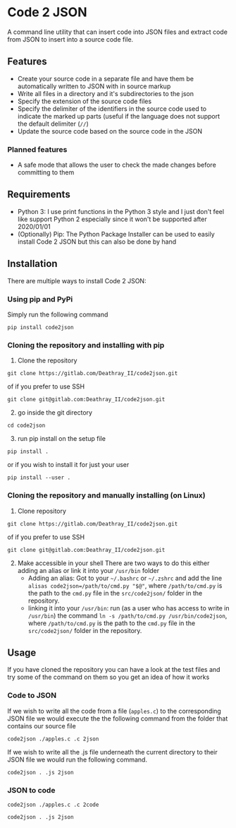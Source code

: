 # Code 2 JSON
A command line utility that can insert code into JSON files and extract code from JSON to insert into a source code file.

## Features
- Create your source code in a separate file and have them be automatically written to JSON with in source markup
- Write all files in a directory and it's subdirectories to the json
- Specify the extension of the source code files
- Specify the delimiter of the identifiers in the source code used to indicate the marked up parts (useful if the language does not support the default delimiter (`//`)
- Update the source code based on the source code in the JSON

### Planned features
- A safe mode that allows the user to check the made changes before committing to them


## Requirements
* Python 3: I use print functions in the Python 3 style and I just don't feel like support Python 2 especially since it won't be supported after 2020/01/01
* (Optionally) Pip: The Python Package Installer can be used to easily install Code 2 JSON but this can also be done by hand

## Installation
There are multiple ways to install Code 2 JSON:
### Using pip and PyPi
Simply run the following command
```
pip install code2json
```
### Cloning the repository and installing with pip
1. Clone the repository
```
git clone https://gitlab.com/Deathray_II/code2json.git
```
of if you prefer to use SSH
```
git clone git@gitlab.com:Deathray_II/code2json.git
```
2. go inside the git directory
```
cd code2json
```
3. run pip install on the setup file
```
pip install .
```
or if you wish to install it for just your user
```
pip install --user .
```
### Cloning the repository and manually installing (on Linux)
1. Clone repository
```
git clone https://gitlab.com/Deathray_II/code2json.git
```
of if you prefer to use SSH
```
git clone git@gitlab.com:Deathray_II/code2json.git
```
2. Make accessible in your shell
There are two ways to do this either adding an alias or link it into your `/usr/bin` folder
    - Adding an alias:
    Got to your `~/.bashrc` or `~/.zshrc` and add the line `alisas code2json=/path/to/cmd.py "$@"`, where `/path/to/cmd.py` is the path to the `cmd.py` file in the `src/code2json/` folder in the repository.
    - linking it into your `/usr/bin`: run (as a user who has access to write in `/usr/bin`) the command `ln -s /path/to/cmd.py /usr/bin/code2json`, where `/path/to/cmd.py` is the path to the `cmd.py` file in the `src/code2json/` folder in the repository.

## Usage

If you have cloned the repository you can have a look at the test files and try some of the command on them so you get an idea of how it works

### Code to JSON
If we wish to write all the code from a file (`apples.c`) to the corresponding JSON file we would execute the the following command from the folder that contains our source file
```
code2json ./apples.c .c 2json
```
If we wish to write all the .js file underneath the current directory to their JSON file we would run the following command.
```
code2json . .js 2json
```

### JSON to code

```
code2json ./apples.c .c 2code
```

```
code2json . .js 2json
```